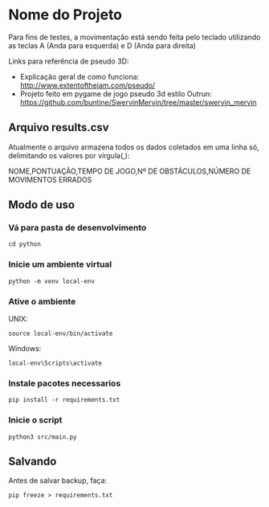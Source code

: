 # Nome do Projeto

Para fins de testes, a movimentação está sendo feita pelo teclado utilizando as teclas A (Anda para esquerda) e D (Anda para direita)

Links para referência de pseudo 3D: 
* Explicação geral de como funciona: <http://www.extentofthejam.com/pseudo/>
* Projeto feito em pygame de jogo pseudo 3d estilo Outrun: <https://github.com/buntine/SwervinMervin/tree/master/swervin_mervin>

## Arquivo results.csv
Atualmente o arquivo armazena todos os dados coletados em uma linha só, delimitando os valores por vírgula(,):

NOME,PONTUAÇÃO,TEMPO DE JOGO,Nº DE OBSTÁCULOS,NÚMERO DE MOVIMENTOS ERRADOS


## Modo de uso

### Vá para pasta de desenvolvimento
    cd python

### Inicie um ambiente virtual
    python -m venv local-env

### Ative o ambiente
UNIX:

    source local-env/bin/activate

Windows:

    local-env\Scripts\activate
    
### Instale pacotes necessarios

    pip install -r requirements.txt


### Inicie o script

    python3 src/main.py

## Salvando
Antes de salvar backup, faça:

    pip freeze > requirements.txt